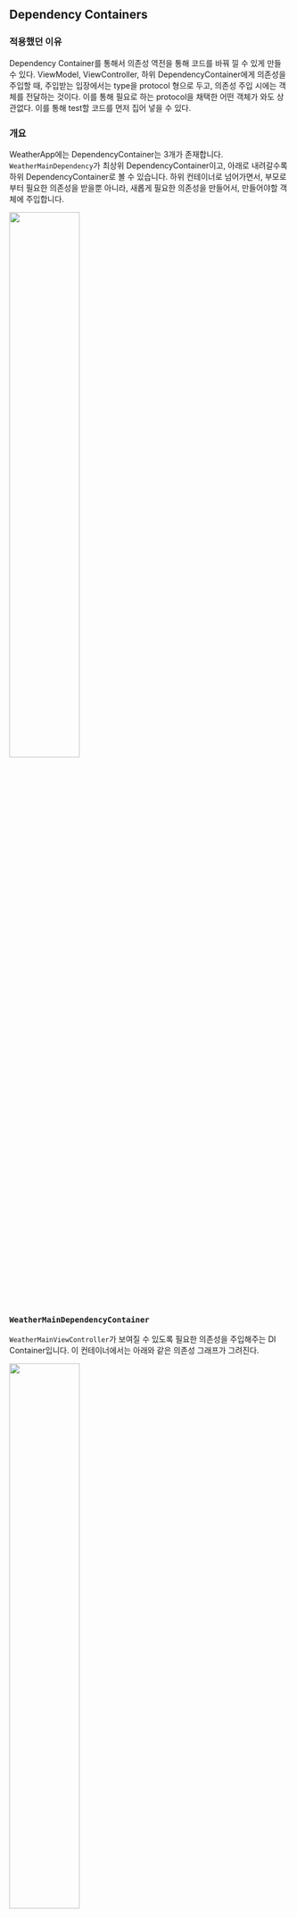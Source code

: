 ## Dependency Containers 

### 적용했던 이유
Dependency Container를 통해서 의존성 역전을 통해 코드를 바꿔 낄 수 있게 만들 수 있다. ViewModel, ViewController, 하위 DependencyContainer에게 의존성을 주입할 때, 주입받는 입장에서는 type을 protocol 형으로 두고, 의존성 주입 시에는 객체를 전달하는 것이다. 이를 통해 필요로 하는 protocol을 채택한 어떤 객체가 와도 상관없다. 이를 통해 test할 코드를 먼저 집어 넣을 수 있다.


### 개요

WeatherApp에는 DependencyContainer는 3개가 존재합니다. `WeatherMainDependency`가 최상위 DependencyContainer이고, 아래로 내려갈수록 하위 DependencyContainer로 볼 수 있습니다. 하위 컨테이너로 넘어가면서, 부모로부터 필요한 의존성을 받을뿐 아니라, 새롭게 필요한 의존성을 만들어서, 만들어야할 객체에 주입합니다.

<img align="center" width="50%" height="50%" src="https://user-images.githubusercontent.com/69891604/152113481-4482caca-2496-4ca0-9d01-53f1688f70cc.png">


### `WeatherMainDependencyContainer`

`WeatherMainViewController`가 보여질 수 있도록 필요한 의존성을 주입해주는 DI Container입니다.  이 컨테이너에서는 아래와 같은 의존성 그래프가 그려진다. 

<img align="center" width="50%" height="50%" src=https://user-images.githubusercontent.com/69891604/152113505-8099fde7-a856-4e6f-9b26-8a51580f9eb4.png>


### `WeatherRepository`

<img align="center" width="50%" height="50%" src=https://user-images.githubusercontent.com/69891604/152113520-9b18e51b-01f5-4060-9e84-5847e90aae50.png>


Repository Pattern을 활용해서 `WeatherRepository` 를 사용하는 특정 객체(`WeatherMainViewModel`)이 데이터가 어디서 오는지 모르면서, 데이터를 fetch할 수 있게 만들었다. 

### `WeatherMainViewController`

<img align="center" width="80%" height="70%" src=https://user-images.githubusercontent.com/69891604/152113578-ccc62474-7327-427d-8f45-afe263ffcb35.png>


`WeatherMainViewController`는 `WeatherMainViewModel`, 이미지를 캐싱할수 있는  `ImageCache`, `WeatherDetailViewController`를 만들 수 있는 Factory Method를 의존성으로 가진다.  그리고 `WeatherMainViewModel`은 현재 날씨를 가져올 수 있는 `CurrentWeatherRepository`를 의존성으로 가진다. 

`WeatherMainViewModel`은 `CurrentWeatherRepository`에서 3초마다 데이터를 가져와서 현재 날씨를 계속 동기화한다. 이러한 동기화된 데이터를 `WeatherMainViewController`에서 아이콘을 보여줄 때, `ImageCache` 구현체를 활용해서 이미지를 캐싱을 사용했고, 그리고 `WeatherMainViewController`에서 `WeatherDetailViewController`로 화면전환이 필요할시, `WeatherDetailViewControllerFactory`를 사용해서 만들고 네이게이션을 활용해서 화면전환을 했다.


### `WeatherDetailDependencyContainer`

<img align="center" width="80%" height="70%" src=https://user-images.githubusercontent.com/69891604/152113636-00c43250-9132-4ff3-94d0-cfb9d7110025.png>


`WeatherMainViewController`에서 `WeatherDetailViewController`로 전환될 때, FactoryMethod로 인해서 `WeatherDetailDependencyContainer`가 생기고, 이를 통해서 `WeatherDetailViewController`와 관련된 모든 의존성 그래프가 그려지면서, 주입된다.

`WeatherDetailViewModel`에서도 역시 5초마다 Repository로부터 데이터를 받아오면서, `WeatherDetailViewController`의 UI를 저절로 변경시킨다. 

그리고 미래 날씨를 누르게 되면, Modal 형태로, `FutureWeatherViewController`를 띄우게 했다.


### `FutureWeatherDependencyContainer`

<img align="center" width="80%" height="70%" src=https://user-images.githubusercontent.com/69891604/152113696-1de663ad-730e-49a4-8384-04e6dd6cee36.png>


`FutureWeatherViewController`에서는 `FutureWeatherViewModel`을 의존, `FutureWeatherViewModel`은 `FutureWeatherRepository`를 의존한다. `FutureWeatherViewModel`에서는 `FutureWeatherViewController`에서 그려줄 꺽은선 그래프를 그리는 데 필요한 정보들을 정제해서 제공한다. 이 데이터는 `FutureWeatherTableViewCell`에 @IBOutlet으로 정의되어있는 lineChart에 바인딩된다. 

`FutureWeatherViewModel`은 다른 ViewModel과는 다르게 매 초마다 데이터를 요구하지않는다. 1분마다 현재 날짜와 미리캐싱한 데이터(viewModel에서 상태를 저장하고 있다.)를 비교한다. 그리고 만약 미리 캐싱한 데이터의 첫 데이터의 날짜 및 시간이, 현재 날짜 및 시간보다 늦을때, 즉 일기예보가 되지 않을떄 다시 데이터를 요청한다.
